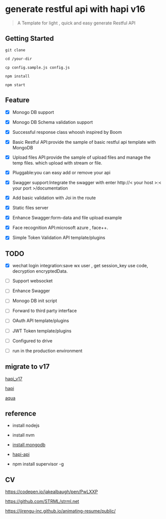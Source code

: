 # generate restful api with hapi v16

>A Template for light , quick and easy generate Restful API 

## Getting Started

```
git clone 

cd /your-dir

cp config.sample.js config.js

npm install 

npm start

```


## Feature

- [x] Monogo DB support

- [x] Monogo DB Schema validation support

- [x] Successful response class whoosh inspired by Boom 

- [x] Basic Restful API:provide the sample of basic restful api template with MongoDB

- [x] Upload files API:provide the sample of upload files and manage the temp files. which upload with stream or file.

- [x] Pluggable:you can easy add or remove your api 

- [x] Swagger support:Integrate the swagger with enter http://< your host >:< your port >/documentation

- [x] Add basic validation with Joi in the route

- [x] Static files server

- [x] Enhance Swagger:form-data and file upload example

- [x] Face recognition API:microsoft azure , face++.

- [x] Simple Token Validation API template/plugins

## TODO

- [x] wechat login integration:save wx user , get session_key use code, decryption encryptedData.

- [ ] Support websocket

- [ ] Enhance Swagger

- [ ] Monogo DB init script

- [ ] Forward to third party interface

- [ ] OAuth API template/plugins

- [ ] JWT Token template/plugins

- [ ] Configured to drive

- [ ] run in the production environment

## migrate to v17

[hapi_v17]("https://futurestud.io/tutorials/hapi-v17-upgrade-guide-your-move-to-async-await")

[hapi]("https://github.com/hapijs")

[aqua]("https://github.com/jedireza/aqua")

## reference

- install nodejs

- install nvm

- [install mongodb]("https://docs.mongodb.com/manual/tutorial/install-mongodb-on-windows/")

- [hapi-api]("https://github.com/rjmreis/hapi-api")

- npm install supervisor -g


## CV

https://codepen.io/jakealbaugh/pen/PwLXXP

https://github.com/STRML/strml.net

https://jirengu-inc.github.io/animating-resume/public/

